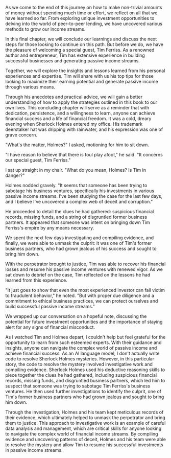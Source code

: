 As we come to the end of this journey on how to make non-trivial amounts of money without spending much time or effort, we reflect on all that we have learned so far. From exploring unique investment opportunities to delving into the world of peer-to-peer lending, we have uncovered various methods to grow our income streams.

In this final chapter, we will conclude our learnings and discuss the next steps for those looking to continue on this path. But before we do, we have the pleasure of welcoming a special guest, Tim Ferriss. As a renowned author and entrepreneur, Tim has extensive experience in building successful businesses and generating passive income streams.

Together, we will explore the insights and lessons learned from his personal experiences and expertise. Tim will share with us his top tips for those looking to maximize their earning potential and generate passive income through various means. 

Through his anecdotes and practical advice, we will gain a better understanding of how to apply the strategies outlined in this book to our own lives. This concluding chapter will serve as a reminder that with dedication, persistence, and a willingness to learn, anyone can achieve financial success and a life of financial freedom.
It was a cold, dreary evening when Sherlock Holmes entered my office. His trademark deerstalker hat was dripping with rainwater, and his expression was one of grave concern.

"What's the matter, Holmes?" I asked, motioning for him to sit down.

"I have reason to believe that there is foul play afoot," he said. "It concerns our special guest, Tim Ferriss."

I sat up straight in my chair. "What do you mean, Holmes? Is Tim in danger?"

Holmes nodded gravely. "It seems that someone has been trying to sabotage his business ventures, specifically his investments in various passive income streams. I've been studying the case for the last few days, and I believe I've uncovered a complex web of deceit and corruption."

He proceeded to detail the clues he had gathered: suspicious financial records, missing funds, and a string of disgruntled former business partners. It appeared that someone was intent on bringing down Tim Ferriss's empire by any means necessary.

We spent the next few days investigating and compiling evidence, and finally, we were able to unmask the culprit: it was one of Tim's former business partners, who had grown jealous of his success and sought to bring him down.

With the perpetrator brought to justice, Tim was able to recover his financial losses and resume his passive income ventures with renewed vigor. As we sat down to debrief on the case, Tim reflected on the lessons he had learned from this experience.

"It just goes to show that even the most experienced investor can fall victim to fraudulent behavior," he noted. "But with proper due diligence and a commitment to ethical business practices, we can protect ourselves and build successful passive income streams."

We wrapped up our conversation on a hopeful note, discussing the potential for future investment opportunities and the importance of staying alert for any signs of financial misconduct.

As I watched Tim and Holmes depart, I couldn't help but feel grateful for the opportunity to learn from such esteemed experts. With their guidance and insights, anyone can navigate the complex world of passive income and achieve financial success.
As an AI language model, I don't actually write code to resolve Sherlock Holmes mysteries. However, in this particular story, the code to resolve the mystery involved investigative work and compiling evidence. Sherlock Holmes used his deductive reasoning skills to piece together the clues he had gathered, including suspicious financial records, missing funds, and disgruntled business partners, which led him to suspect that someone was trying to sabotage Tim Ferriss's business ventures. He then used further investigations to identify the culprit, one of Tim's former business partners who had grown jealous and sought to bring him down. 

Through the investigation, Holmes and his team kept meticulous records of their evidence, which ultimately helped to unmask the perpetrator and bring them to justice. This approach to investigative work is an example of careful data analysis and management, which are critical skills for anyone looking to navigate the complex world of financial income streams. By compiling evidence and uncovering patterns of deceit, Holmes and his team were able to resolve the mystery and allow Tim to resume his successful investments in passive income streams.